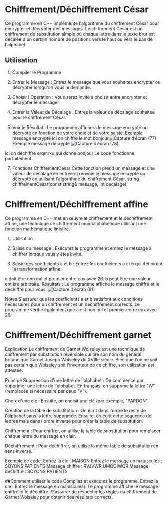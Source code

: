 # Chiffrement/Déchiffrement César

Ce programme en C++ implémente l'algorithme du chiffrement César pour encrypter et décrypter des messages. 
Le chiffrement César est un chiffrement de substitution simple où chaque lettre dans le texte brut est décalée d'un certain nombre de positions vers le haut ou vers le bas de l'alphabet.

## Utilisation
1. Compiler le Programme
2. Entrer le Message :
Entrez le message que vous souhaitez encrypter ou décrypter lorsqu'on vous le demande.

3. Choisir l'Opération :
Vous serez invité à choisir entre encrypter et décrypter le message.

4. Entrer la Valeur de Décalage :
Entrez la valeur de décalage souhaitée pour le chiffrement César.

5. Voir le Résultat :
Le programme affichera le message encrypté ou décrypté en fonction de votre choix et de votre saisie.
 Exemple message encrypté
Ici on chiffre le mot bonjour![Capture d’écran (77)](https://github.com/aubiniabyllcat/cesarchiffrement/assets/140092517/9eb5007f-db2f-4de9-b9e5-92df1f6d0bf1)
 Exemple message décrypté
![Capture d’écran (78)](https://github.com/aubiniabyllcat/Cryptologie/assets/140092517/56be142e-325a-46fa-86ae-0af531e3a313)

ici on déchiffre erqmrxu qui donne bonjour
Le code fonctionne parfaitement.

7. Fonctions
ChiffrementCesar
Cette fonction prend un message et une valeur de décalage en entrée et renvoie le message encrypté ou décrypté en utilisant l'algorithme du chiffrement César.
string chiffrementCesar(const string& message, int decalage);
   

# Chiffrement/Déchiffrement affine

Ce programme en C++ met en œuvre le chiffrement et le déchiffrement affine, une technique de chiffrement monoalphabétique utilisant une fonction mathématique linéaire.

1. Utilisation
2. Saisie du message : Exécutez le programme et entrez le message à chiffrer lorsque vous y êtes invité.

3. Saisie des coefficients a et b : Entrez les coefficients a et b qui définiront la transformation affine.

a doit être non nul et premier entre eux avec 26.
b peut être une valeur entière arbitraire.
Résultats : Le programme affiche le message chiffré et le déchiffre pour vous.
![Capture d’écran (81)](https://github.com/aubiniabyllcat/Cryptologie/assets/140092517/fd0e74f8-ad60-457b-b885-d53078980e9e)

Notes
S'assurer que les coefficients a et b satisfont aux conditions nécessaires pour un chiffrement et un déchiffrement corrects.
Le programme vérifie également que a est non nul et premier entre eux avec 26.

# Chiffrement/Déchiffrement garnet
Explication
Le chiffrement de Garnet Wolseley est une technique de chiffrement par substitution réversible qui tire son nom du général britannique Garnet Joseph Wolseley du XVIIIe siècle. Bien que l'on ne soit pas certain que Wolseley soit l'inventeur de ce chiffre, son utilisation est attestée.

Principe
Suppression d'une lettre de l'alphabet : On commence par supprimer une lettre de l'alphabet. En français, on supprime la lettre "W" (remplacée si nécessaire par deux "V").

Choix d'une clé : Ensuite, on choisit une clé (par exemple, "PARDON".

Création de la table de substitution : On écrit dans l'ordre le reste de l'alphabet sans la lettre supprimée. Ensuite, on écrit cette séquence de lettres mais dans l'ordre inverse pour créer la table de substitution.

Chiffrement : Pour chiffrer, on utilise la table de substitution pour remplacer chaque lettre du message en clair.

Déchiffrement : Pour déchiffrer, on utilise la même table de substitution en sens inverse.

Exemple de code:
Entrez la cle : MAISON
Entrez le message en majuscules : SOYONS PATIENTS
Message chiffre : RVJVWR UMQOIWQR
Message dechiffre : SOYONS PATIENTS

##Comment utiliser le code
Compilez et exécutez le programme.
Entrez la clé .
Entrez le message en majuscules).
Le programme affiche le message chiffré et le déchiffre.
S'assurer de respecter les règles du chiffrement de Garnet Wolseley pour obtenir des résultats corrects.

   
   
